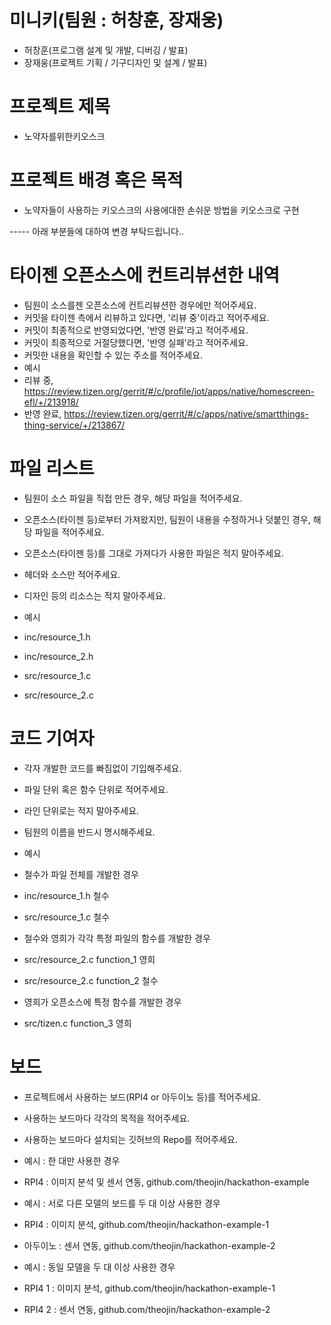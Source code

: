 # 미니키(팀원 : 허창훈, 장재웅)
 * 허창훈(프로그램 설계 및 개발, 디버깅 / 발표)
 * 장재웅(프로젝트 기획 / 기구디자인 및 설계 / 발표)

# 프로젝트 제목 
 * 노약자를위한키오스크

# 프로젝트 배경 혹은 목적 
 * 노약자들이 사용하는 키오스크의 사용에대한 손쉬운 방법을 키오스크로 구현 

----- 아래 부분들에 대하여 변경 부탁드립니다..
# 타이젠 오픈소스에 컨트리뷰션한 내역
 * 팀원이 소스를젠 오픈소스에 컨트리뷰션한 경우에만 적어주세요. 
 * 커밋을 타이젠 측에서 리뷰하고 있다면, '리뷰 중'이라고 적어주세요. 
 * 커밋이 최종적으로 반영되었다면, '반영 완료'라고 적어주세요. 
 * 커밋이 최종적으로 거절당했다면, '반영 실패'라고 적어주세요. 
 * 커밋한 내용을 확인할 수 있는 주소를 적어주세요. 
 * 예시 
 * 리뷰 중, https://review.tizen.org/gerrit/#/c/profile/iot/apps/native/homescreen-efl/+/213918/ 
 * 반영 완료, https://review.tizen.org/gerrit/#/c/apps/native/smartthings-thing-service/+/213867/ 

# 파일 리스트 
 * 팀원이 소스 파일을 직접 만든 경우, 해당 파일을 적어주세요. 
 * 오픈소스(타이젠 등)로부터 가져왔지만, 팀원이 내용을 수정하거나 덧붙인 경우, 해당 파일을 적어주세요. 
 * 오픈소스(타이젠 등)를 그대로 가져다가 사용한 파일은 적지 말아주세요. 
 * 헤더와 소스만 적어주세요. 
 * 디자인 등의 리소스는 적지 말아주세요. 

 * 예시 
 * inc/resource_1.h 
 * inc/resource_2.h 
 * src/resource_1.c 
 * src/resource_2.c 

# 코드 기여자 
 * 각자 개발한 코드를 빠짐없이 기입해주세요. 
 * 파일 단위 혹은 함수 단위로 적어주세요. 
 * 라인 단위로는 적지 말아주세요. 
 * 팀원의 이름을 반드시 명시해주세요. 
  
 * 예시 
 * 철수가 파일 전체를 개발한 경우 
 * inc/resource_1.h 철수 
 * src/resource_1.c 철수 
 * 철수와 영희가 각각 특정 파일의 함수를 개발한 경우 
 * src/resource_2.c function_1 영희 
 * src/resource_2.c function_2 철수 
 * 영희가 오픈소스에 특정 함수를 개발한 경우 
 * src/tizen.c function_3 영희 
  
 # 보드 
  * 프로젝트에서 사용하는 보드(RPI4 or 아두이노 등)를 적어주세요. 
  * 사용하는 보드마다 각각의 목적을 적어주세요. 
  * 사용하는 보드마다 설치되는 깃허브의 Repo를 적어주세요. 

  * 예시 : 한 대만 사용한 경우 
  * RPI4 : 이미지 분석 및 센서 연동, github.com/theojin/hackathon-example 

  * 예시 : 서로 다른 모델의 보드를 두 대 이상 사용한 경우 
  * RPI4 : 이미지 분석, github.com/theojin/hackathon-example-1 
  * 아두이노 : 센서 연동, github.com/theojin/hackathon-example-2 

  * 예시 : 동일 모델을 두 대 이상 사용한 경우 
  * RPI4 1 : 이미지 분석, github.com/theojin/hackathon-example-1 
  * RPI4 2 : 센서 연동, github.com/theojin/hackathon-example-2 

